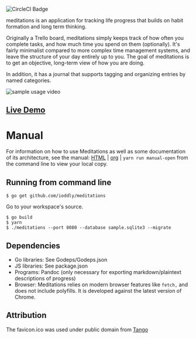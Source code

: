 ![CircleCI Badge](https://circleci.com/gh/ioddly/meditations.png?circle-token=:circle-token&style=shield)

meditations is an application for tracking life progress that builds on habit formation and long term thinking.

Originally a Trello board, meditations simply keeps track of how often you complete tasks, and how much time you spend
on them (optionally). It's fairly minimalist compared to more complex time management systems, and leave the structure
of your day entirely up to you. The goal of meditations is to get an objective, long-term view of how you are doing.

In addition, it has a journal that supports tagging and organizing entries by named categories.

![sample usage video](http://i.imgur.com/gmFSRK4.gif)

## [Live Demo](http://meditations.ioddly.com)

# Manual

For information on how to use Meditations as well as some documentation of its architecture, see
the manual: [HTML](https://rawgit.com/ioddly/meditations/master/docs/manual.html) |
[org](docs/manual.org) | `yarn run manual-open` from the command line to view your local copy.

## Running from command line

    $ go get github.com/ioddly/meditations
    
Go to your workspace's source.

    $ go build
    $ yarn
    $ ./meditations --port 8080 --database sample.sqlite3 --migrate 

## Dependencies

- Go libraries: See Godeps/Godeps.json
- JS libraries: See package.json
- Programs: Pandoc (only necessary for exporting markdown/plaintext descriptions of progress)
- Browser: Meditations relies on modern browser features like `fetch,` and does not include polyfills. It is developed against the latest version of Chrome.

## Attribution

The favicon.ico was used under public domain from [Tango](http://tango.freedesktop.org)
